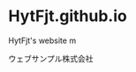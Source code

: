 # HytFjt.github.io
HytFjt's website
m<!DOCTYPE html>
<html>
<head>
<meta charset="UTF-8">
</head>
<body>
ウェブサンプル株式会社
</body>
</html>
